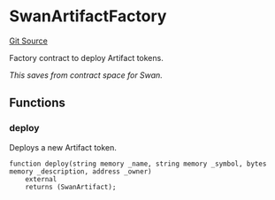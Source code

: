 # SwanArtifactFactory
[Git Source](https://github.com/firstbatchxyz/swan-contracts/blob/24e0365940f0434545a9c39573dfdf6b9975fc88/src/SwanArtifact.sol)

Factory contract to deploy Artifact tokens.

*This saves from contract space for Swan.*


## Functions
### deploy

Deploys a new Artifact token.


```solidity
function deploy(string memory _name, string memory _symbol, bytes memory _description, address _owner)
    external
    returns (SwanArtifact);
```

